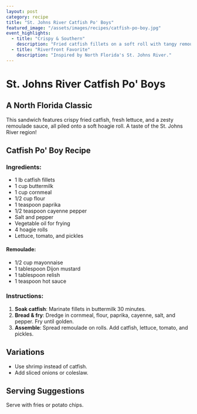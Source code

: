 ```yaml
---
layout: post
category: recipe
title: "St. Johns River Catfish Po' Boys"
featured_image: "/assets/images/recipes/catfish-po-boy.jpg"
event_highlights:
  - title: "Crispy & Southern"
    description: "Fried catfish fillets on a soft roll with tangy remoulade."
  - title: "Riverfront Favorite"
    description: "Inspired by North Florida's St. Johns River."
---
```


# St. Johns River Catfish Po' Boys

## A North Florida Classic

This sandwich features crispy fried catfish, fresh lettuce, and a zesty remoulade sauce, all piled onto a soft hoagie roll. A taste of the St. Johns River region!

## Catfish Po' Boy Recipe

### Ingredients:
- 1 lb catfish fillets
- 1 cup buttermilk
- 1 cup cornmeal
- 1/2 cup flour
- 1 teaspoon paprika
- 1/2 teaspoon cayenne pepper
- Salt and pepper
- Vegetable oil for frying
- 4 hoagie rolls
- Lettuce, tomato, and pickles

#### Remoulade:
- 1/2 cup mayonnaise
- 1 tablespoon Dijon mustard
- 1 tablespoon relish
- 1 teaspoon hot sauce

### Instructions:

1. **Soak catfish**: Marinate fillets in buttermilk 30 minutes.
2. **Bread & fry**: Dredge in cornmeal, flour, paprika, cayenne, salt, and pepper. Fry until golden.
3. **Assemble**: Spread remoulade on rolls. Add catfish, lettuce, tomato, and pickles.

## Variations
- Use shrimp instead of catfish.
- Add sliced onions or coleslaw.

## Serving Suggestions
Serve with fries or potato chips.
